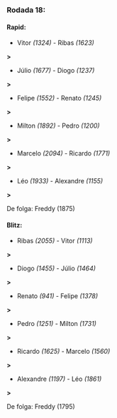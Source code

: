### Rodada 18:

#### Rapid:

* Vitor *(1324)*     -     Ribas *(1623)*

 **>** 
* Júlio *(1677)*     -     Diogo *(1237)*

 **>** 
* Felipe *(1552)*     -     Renato *(1245)*

 **>** 
* Milton *(1892)*     -     Pedro *(1200)*

 **>** 
* Marcelo *(2094)*     -     Ricardo *(1771)*

 **>** 
* Léo *(1933)*     -     Alexandre *(1155)*

 **>** 

De folga: Freddy (1875)

#### Blitz:

* Ribas *(2055)*     -     Vitor *(1113)*

 **>** 
* Diogo *(1455)*     -     Júlio *(1464)*

 **>** 
* Renato *(941)*     -     Felipe *(1378)*

 **>** 
* Pedro *(1251)*     -     Milton *(1731)*

 **>** 
* Ricardo *(1625)*     -     Marcelo *(1560)*

 **>** 
* Alexandre *(1197)*     -     Léo *(1861)*

 **>** 

De folga: Freddy (1795)

